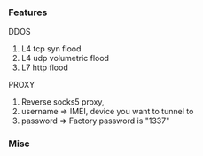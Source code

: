 ### Features

DDOS 

1. L4 tcp syn flood 
2. L4 udp volumetric flood 
3. L7 http flood 


PROXY

1. Reverse socks5 proxy,
2. username => IMEI, device you want to tunnel to
3. password => Factory password is "1337"


### Misc
